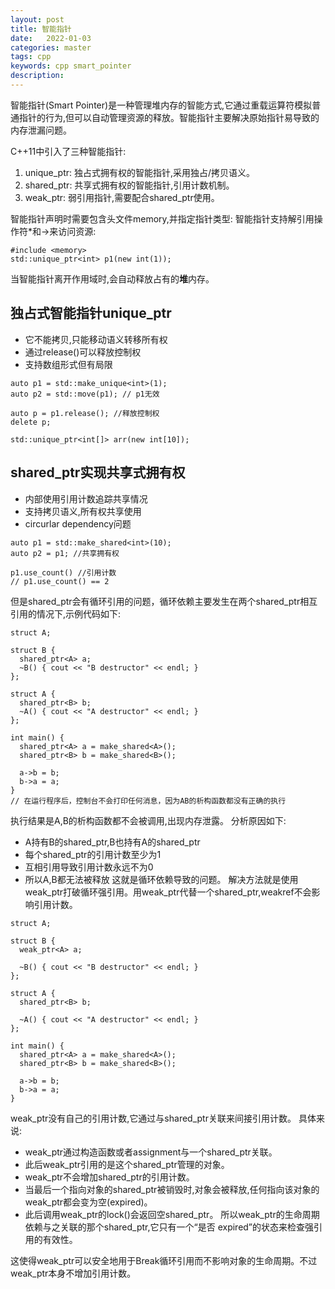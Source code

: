 ```yaml
---
layout: post
title: 智能指针
date:   2022-01-03
categories: master
tags: cpp
keywords: cpp smart_pointer
description: 
---
```


智能指针(Smart Pointer)是一种管理堆内存的智能方式,它通过重载运算符模拟普通指针的行为,但可以自动管理资源的释放。智能指针主要解决原始指针易导致的内存泄漏问题。

C++11中引入了三种智能指针:

1. unique_ptr: 独占式拥有权的智能指针,采用独占/拷贝语义。
2. shared_ptr: 共享式拥有权的智能指针,引用计数机制。
3. weak_ptr: 弱引用指针,需要配合shared_ptr使用。

智能指针声明时需要包含头文件memory,并指定指针类型:
智能指针支持解引用操作符*和->来访问资源:
```
#include <memory>
std::unique_ptr<int> p1(new int(1));
```

当智能指针离开作用域时,会自动释放占有的**堆**内存。

## 独占式智能指针unique_ptr
- 它不能拷贝,只能移动语义转移所有权
- 通过release()可以释放控制权
- 支持数组形式但有局限
```
auto p1 = std::make_unique<int>(1);
auto p2 = std::move(p1); // p1无效

auto p = p1.release(); //释放控制权
delete p; 

std::unique_ptr<int[]> arr(new int[10]);
```

## shared_ptr实现共享式拥有权
- 内部使用引用计数追踪共享情况
- 支持拷贝语义,所有权共享使用
- circurlar dependency问题
```
auto p1 = std::make_shared<int>(10);
auto p2 = p1; //共享拥有权

p1.use_count() //引用计数
// p1.use_count() == 2
```
但是shared_ptr会有循环引用的问题，循环依赖主要发生在两个shared_ptr相互引用的情况下,示例代码如下:
```
struct A; 

struct B {
  shared_ptr<A> a;
  ~B() { cout << "B destructor" << endl; }  
};

struct A {
  shared_ptr<B> b; 
  ~A() { cout << "A destructor" << endl; }
};

int main() {
  shared_ptr<A> a = make_shared<A>();
  shared_ptr<B> b = make_shared<B>();
  
  a->b = b; 
  b->a = a;
}
// 在运行程序后，控制台不会打印任何消息，因为AB的析构函数都没有正确的执行
```
执行结果是A,B的析构函数都不会被调用,出现内存泄露。
分析原因如下:
- A持有B的shared_ptr,B也持有A的shared_ptr
- 每个shared_ptr的引用计数至少为1
- 互相引用导致引用计数永远不为0
- 所以A,B都无法被释放
这就是循环依赖导致的问题。
解决方法就是使用weak_ptr打破循环强引用。用weak_ptr代替一个shared_ptr,weakref不会影响引用计数。
```
struct A;

struct B {
  weak_ptr<A> a;
  
  ~B() { cout << "B destructor" << endl; }
}; 

struct A {
  shared_ptr<B> b;

  ~A() { cout << "A destructor" << endl; }  
};

int main() {
  shared_ptr<A> a = make_shared<A>();
  shared_ptr<B> b = make_shared<B>();

  a->b = b;
  b->a = a; 
}
```
weak_ptr没有自己的引用计数,它通过与shared_ptr关联来间接引用计数。
具体来说:
- weak_ptr通过构造函数或者assignment与一个shared_ptr关联。
- 此后weak_ptr引用的是这个shared_ptr管理的对象。
- weak_ptr不会增加shared_ptr的引用计数。
- 当最后一个指向对象的shared_ptr被销毁时,对象会被释放,任何指向该对象的weak_ptr都会变为空(expired)。
- 此后调用weak_ptr的lock()会返回空shared_ptr。
所以weak_ptr的生命周期依赖与之关联的那个shared_ptr,它只有一个“是否 expired”的状态来检查强引用的有效性。

这使得weak_ptr可以安全地用于Break循环引用而不影响对象的生命周期。不过weak_ptr本身不增加引用计数。
